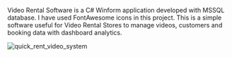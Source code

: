 Video Rental Software is a C# Winform application developed with MSSQL database. I have used FontAwesome icons in this project. This is a simple software useful for Video Rental Stores to manage videos, customers and booking data with dashboard analytics. 

![quick_rent_video_system](https://user-images.githubusercontent.com/49578319/213897667-3133eabd-8ab0-4b72-a068-bc4c26e40bc8.png)
